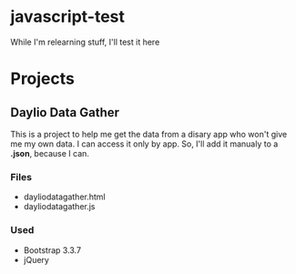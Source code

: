 # javascript-test
While I'm relearning stuff, I'll test it here

# Projects
## Daylio Data Gather
This is a project to help me get the data from a disary app who won't give me my own data. I can access it only by app. So, I'll add it manualy to a **.json**, because I can.
### Files
 - dayliodatagather.html
 - dayliodatagather.js
### Used
 - Bootstrap 3.3.7
 - jQuery